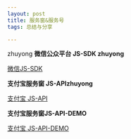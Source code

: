 ```yaml
---
layout: post
title: 服务窗&服务号
tags: 总结与分享

---
```


zhuyong
**微信公众平台 JS-SDK zhuyong**

[微信JS-SDK](http://mp.weixin.qq.com/wiki/7/aaa137b55fb2e0456bf8dd9148dd613f.html)

**支付宝服务窗 JS-APIzhuyong**

[支付宝 JS-API](https://fuwu.alipay.com/platform/doc.htm#c10)

**支付宝服务窗JS-API-DEMO**

[支付宝 JS-API-DEMO](https://fuwu.alipay.com/platform/doc.htm#c1102)
